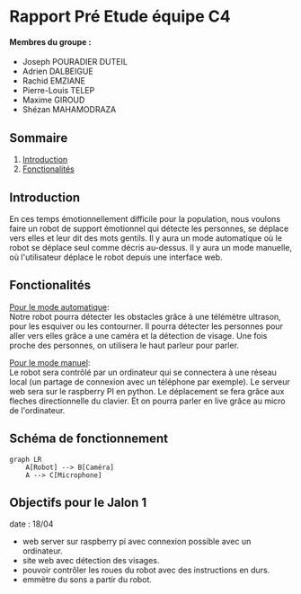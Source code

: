 # Rapport Pré Etude équipe C4

#### Membres du groupe : 
- Joseph POURADIER DUTEIL
- Adrien DALBEIGUE
- Rachid EMZIANE
- Pierre-Louis TELEP
- Maxime GIROUD
- Shézan MAHAMODRAZA

## Sommaire
1. [Introduction](#introduction)
2. [Fonctionalités](#fonctionalités)



## Introduction

En ces temps émotionnellement  difficile pour la population, nous voulons faire un robot de support émotionnel qui détecte les personnes, se déplace vers elles et leur dit des mots gentils.  Il y aura un mode automatique où le robot se déplace seul comme décris au-dessus. Il y aura un mode manuelle, où l'utilisateur déplace le robot depuis une interface web.

## Fonctionalités

<u>Pour le mode automatique</u>:  
Notre robot pourra détecter  les obstacles grâce à une télémètre ultrason, pour les esquiver ou les contourner. Il pourra détecter les personnes pour aller vers elles grâce a une caméra et la détection de visage. Une fois proche des personnes, on utilisera le haut parleur pour parler.

<u>Pour le mode manuel</u>:  
Le robot sera contrôlé par un ordinateur qui se connectera à une réseau local (un partage de connexion avec un téléphone par exemple). Le serveur web sera sur le raspberry PI en python. Le déplacement se fera grâce aux fleches directionnelle du clavier. Et on pourra parler en live grâce au micro de l'ordinateur. 

## Schéma de fonctionnement

```mermaid
graph LR
    A[Robot] --> B[Caméra]
    A --> C[Microphone]

```

## Objectifs pour le Jalon 1

date : 18/04 
- web server sur raspberry pi avec connexion possible avec un ordinateur.
- site web avec détection des visages.
- pouvoir contrôler les roues du robot avec des instructions en durs.
- emmètre du sons a partir du robot.





